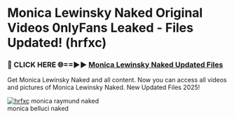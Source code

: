 # Monica Lewinsky Naked Original Videos 0nlyFans Leaked - Files Updated! (hrfxc)

<h3>🔴 CLICK HERE 🌐==►► <a href="https://tinyurl.com/up5wt9bj" rel="nofollow">Monica Lewinsky Naked Updated Files</a></h3>

Get Monica Lewinsky Naked and all content. Now you can access all videos and pictures of Monica Lewinsky Naked. New Updated Files 2025!

[![hrfxc](https://i.imgur.com/ABiUzMV.gif)](https://tinyurl.com/up5wt9bj)
monica raymund naked<br>
monica belluci naked